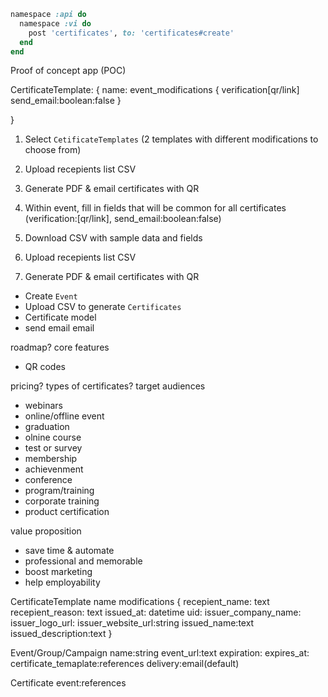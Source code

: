

```ruby
namespace :api do
  namespace :vi do
    post 'certificates', to: 'certificates#create'
  end
end
```

Proof of concept app (POC)

CertificateTemplate: {
  name:
  event_modifications {
    verification[qr/link]
    send_email:boolean:false
  }
  
}

1. Select `CetificateTemplates` (2 templates with different modifications to choose from)
2. Upload recepients list CSV
3. Generate PDF & email certificates with QR

2. Within event, fill in fields that will be common for all certificates (verification:[qr/link], send_email:boolean:false)
3. Download CSV with sample data and fields
2. Upload recepients list CSV
3. Generate PDF & email certificates with QR
- Create `Event`
- Upload CSV to generate `Certificates`
- Certificate model
- send email email


roadmap?
core features
- QR codes


pricing?
types of certificates?
target audiences
- webinars
- online/offline event
- graduation
- olnine course
- test or survey
- membership
- achievenment
- conference
- program/training
- corporate training
- product certification

value proposition
- save time & automate
- professional and memorable
- boost marketing
- help employability


CertificateTemplate
name
modifications {
  recepient_name: text
  recepient_reason: text
  issued_at: datetime
  uid:
  issuer_company_name:
  issuer_logo_url:
  issuer_website_url:string
  issued_name:text
  issued_description:text
}

Event/Group/Campaign
name:string
event_url:text
expiration:
expires_at:
certificate_temaplate:references
delivery:email(default)

Certificate
event:references